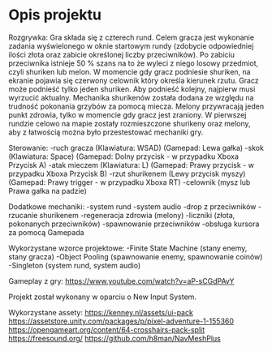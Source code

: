 # Opis projektu

Rozgrywka:
Gra składa się z czterech rund. 
Celem gracza jest wykonanie zadania wyświelonego w oknie startowym rundy (zdobycie odpowiedniej ilości złota oraz zabicie określonej liczby przeciwników).
Po zabiciu przeciwnika istnieje 50 % szans na to że wyleci z niego losowy przedmiot, czyli shuriken lub melon.
W momencie gdy gracz podniesie shuriken, na ekranie pojawia się czerwony celownik który określa kierunek rzutu.
Gracz może podnieść tylko jeden shuriken. Aby podnieść kolejny, najpierw musi wyrzucić aktualny.
Mechanika shurikenów została dodana ze względu na trudność pokonania grzybów za pomocą miecza.
Melony przywracają jeden punkt zdrowia, tylko w momencie gdy gracz jest zraniony.
W pierwszej rundzie celowo na mapie zostały rozmieszczone shurikeny oraz melony, aby z łatwością można było przestestować mechaniki gry.

Sterowanie:
-ruch gracza (Klawiatura: WSAD) (Gamepad: Lewa gałka)
-skok (Klawiatura: Space) (Gamepad: Dolny przycisk - w przypadku Xboxa Przycisk A)
-atak mieczem (Klawiatura: L) (Gamepad: Prawy przycisk - w przypadku Xboxa Przycisk B)
-rzut shurikenem (Lewy przycisk myszy) (Gamepad: Prawy trigger - w przypadku Xboxa RT)
-celownik (mysz lub Prawa gałka na padzie)

Dodatkowe mechaniki:
-system rund
-system audio
-drop z przeciwników
-rzucanie shurikenem
-regeneracja zdrowia (melony)
-liczniki (złota, pokonanych przeciwników)
-spawnowanie przeciwników
-obsługa kursora za pomocą Gamepada

Wykorzystane wzorce projektowe:
-Finite State Machine (stany enemy, stany gracza)
-Object Pooling (spawnowanie enemy, spawnowanie coinów)
-Singleton (system rund, system audio)

Gameplay z gry:
https://www.youtube.com/watch?v=aP-sCGdPAyY

Projekt został wykonany w oparciu o New Input System.

Wykorzystane assety:
https://kenney.nl/assets/ui-pack
https://assetstore.unity.com/packages/p/pixel-adventure-1-155360
https://opengameart.org/content/64-crosshairs-pack-split
https://freesound.org/
https://github.com/h8man/NavMeshPlus
